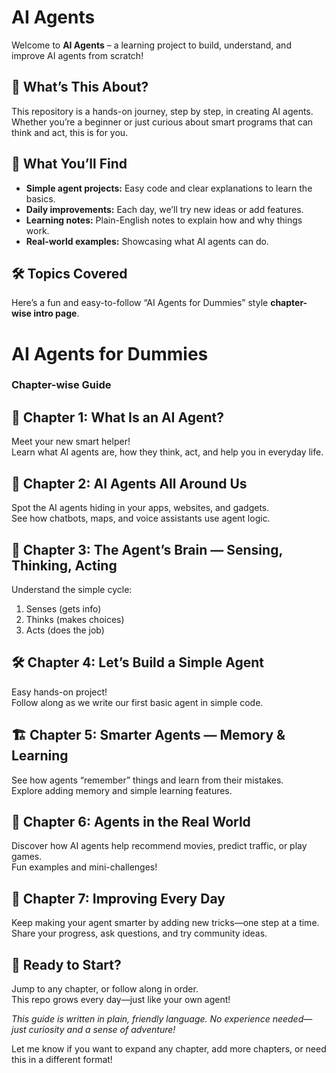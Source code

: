 # AI Agents

Welcome to **AI Agents** – a learning project to build, understand, and improve AI agents from scratch!

## 🌟 What’s This About?

This repository is a hands-on journey, step by step, in creating AI agents. Whether you’re a beginner or just curious about smart programs that can think and act, this is for you.

## 🚀 What You’ll Find

- **Simple agent projects:** Easy code and clear explanations to learn the basics.
- **Daily improvements:** Each day, we’ll try new ideas or add features.
- **Learning notes:** Plain-English notes to explain how and why things work.
- **Real-world examples:** Showcasing what AI agents can do.

## 🛠️ Topics Covered
Here’s a fun and easy-to-follow “AI Agents for Dummies” style **chapter-wise intro page**. 

# AI Agents for Dummies  
### Chapter-wise Guide

## 📖 Chapter 1: What Is an AI Agent?
Meet your new smart helper!  
Learn what AI agents are, how they think, act, and help you in everyday life.

## 🤖 Chapter 2: AI Agents All Around Us
Spot the AI agents hiding in your apps, websites, and gadgets.  
See how chatbots, maps, and voice assistants use agent logic.

## 🧠 Chapter 3: The Agent’s Brain — Sensing, Thinking, Acting
Understand the simple cycle:  
1. Senses (gets info)  
2. Thinks (makes choices)  
3. Acts (does the job)

## 🛠️ Chapter 4: Let’s Build a Simple Agent
Easy hands-on project!  
Follow along as we write our first basic agent in simple code.

## 🏗️ Chapter 5: Smarter Agents — Memory & Learning
See how agents “remember” things and learn from their mistakes.  
Explore adding memory and simple learning features.

## 🚦 Chapter 6: Agents in the Real World 
Discover how AI agents help recommend movies, predict traffic, or play games.  
Fun examples and mini-challenges!

## 📅 Chapter 7: Improving Every Day
Keep making your agent smarter by adding new tricks—one step at a time.  
Share your progress, ask questions, and try community ideas.

## 🚀 Ready to Start?
Jump to any chapter, or follow along in order.  
This repo grows every day—just like your own agent!

*This guide is written in plain, friendly language. No experience needed—just curiosity and a sense of adventure!*

Let me know if you want to expand any chapter, add more chapters, or need this in a different format!
